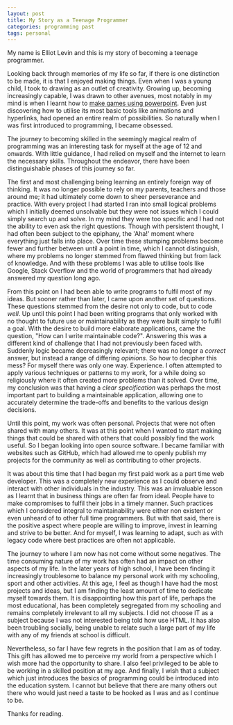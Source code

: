 ```yaml
---
layout: post
title: My Story as a Teenage Programmer
categories: programming past
tags: personal
---
```


My name is Elliot Levin and this is my story of becoming a teenage programmer.

Looking back through memories of my life so far, if there is one distinction to be made, it is that
I enjoyed making things. Even when I was a young child, I took to drawing as an outlet of
creativity. Growing up, becoming increasingly capable, I was drawn to other avenues, most notably in
my mind is when I learnt how to [make games using powerpoint][0]. Even just discovering how to
utilise its most basic tools like animations and hyperlinks, had opened an entire realm of
possibilities. So naturally when I was first introduced to programming, I became obsessed.

The journey to becoming skilled in the seemingly magical realm of programming was an interesting
task for myself at the age of 12 and onwards. With little guidance, I had relied on myself and the
internet to learn the necessary skills. Throughout the endeavor, there have been distinguishable
phases of this journey so far.

The first and most challenging being learning an entirely foreign way of thinking. It was no longer
possible to rely on my parents, teachers and those around me; it had ultimately come down to sheer
perseverance and practice. With every project I had started I ran into small logical problems which
I initially deemed unsolvable but they were not issues which I could simply search up and solve. In
my mind they were too specific and I had not the ability to even ask the right questions. Though
with persistent thought, I had often been subject to the epiphany, the 'Aha!' moment where
everything just falls into place. Over time these stumping problems become fewer and further between
until a point in time, which I cannot distinguish, where my problems no longer stemmed from flawed
thinking but from lack of knowledge. And with these problems I was able to utilise tools like
Google, Stack Overflow and the world of programmers that had already answered my question long ago.

From this point on I had been able to write programs to fulfil most of my ideas. But sooner rather
than later, I came upon another set of questions. These questions stemmed from the desire not only
to code, but to code *well*. Up until this point I had been writing programs that only worked with
no thought to future use or maintainability as they were built simply to fulfil a goal. With the
desire to build more elaborate applications, came the question, "How can I write maintainable
code?". Answering this was a different kind of challenge that I had not previously been faced with.
Suddenly logic became decreasingly relevant; there was no longer a *correct* answer, but instead a
range of differing *opinions*. So how to decipher this mess? For myself there was only one way.
Experience. I often attempted to apply various techniques or patterns to my work, for a while doing
so religiously where it often created more problems than it solved. Over time, my conclusion was
that having a *clear specification* was perhaps the most important part to building a maintainable
application, allowing one to accurately determine the trade-offs and benefits to the various design
decisions.

Until this point, my work was often personal. Projects that were not often shared with many others.
It was at this point when I wanted to start making things that could be shared with others that
could possibly find the work useful. So I began looking into open source software. I became familiar
with websites such as GitHub, which had allowed me to openly publish my projects for the community
as well as contributing to other projects.

It was about this time that I had began my first paid work as a part time web developer. This was a
completely new experience as I could observe and interact with other individuals in the industry.
This was an invaluable lesson as I learnt that in business things are often far from ideal. People
have to make compromises to fulfil their jobs in a timely manner. Such practices which I considered
integral to maintainability were either non existent or even unheard of to other full time
programmers. But with that said, there is the positive aspect where people are willing to improve,
invest in learning and strive to be better. And for myself, I was learning to adapt, such as with
legacy code where best practices are often not applicable.

The journey to where I am now has not come without some negatives. The time consuming nature of my
work has often had an impact on other aspects of my life. In the later years of high school, I have
been finding it increasingly troublesome to balance my personal work with my schooling, sport and
other activities. At this age, I feel as though I have had the most projects and ideas, but I am
finding the least amount of time to dedicate myself towards them. It is disappointing how this part
of life, perhaps the most educational, has been completely segregated from my schooling and remains
completely irrelevant to all my subjects. I did not choose IT as a subject because I was not
interested being told how use HTML. It has also been troubling socially, being unable to relate such
a large part of my life with any of my friends at school is difficult.

Nevertheless, so far I have few regrets in the position that I am as of today. This gift has allowed
me to perceive my world from a perspective which I wish more had the opportunity to share. I also
feel privileged to be able to be working in a skilled position at my age. And finally, I wish that a
subject which just introduces the basics of programming could be introduced into the education
system. I cannot but believe that there are many others out there who would just need a taste to be
hooked as I was and as I continue to be.

Thanks for reading.

[0]: /stuff/powerpoint-games.html